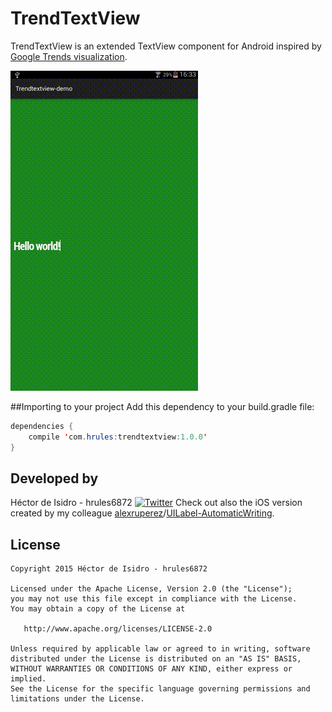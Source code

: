 TrendTextView
=====
TrendTextView is an extended TextView component for Android inspired by [Google Trends visualization](http://www.google.com/trends/hottrends/visualize).

![image](demo.gif)

##Importing to your project
Add this dependency to your build.gradle file:
```java
dependencies {
    compile 'com.hrules:trendtextview:1.0.0'
}
```

Developed by
-------
Héctor de Isidro - hrules6872 [![Twitter](http://img.shields.io/badge/contact-@h_rules-blue.svg?style=flat)](http://twitter.com/h_rules)
Check out also the iOS version created by my colleague [alexruperez](https://github.com/alexruperez)/[UILabel-AutomaticWriting](https://github.com/alexruperez/UILabel-AutomaticWriting).

License
-------
    Copyright 2015 Héctor de Isidro - hrules6872

    Licensed under the Apache License, Version 2.0 (the "License");
    you may not use this file except in compliance with the License.
    You may obtain a copy of the License at

       http://www.apache.org/licenses/LICENSE-2.0

    Unless required by applicable law or agreed to in writing, software
    distributed under the License is distributed on an "AS IS" BASIS,
    WITHOUT WARRANTIES OR CONDITIONS OF ANY KIND, either express or implied.
    See the License for the specific language governing permissions and
    limitations under the License.